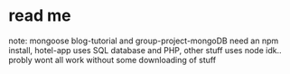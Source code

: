  # read me
 note:
 mongoose blog-tutorial and group-project-mongoDB need an npm install, hotel-app uses SQL database and PHP, other stuff uses node
 idk.. probly wont all work without some downloading of stuff
